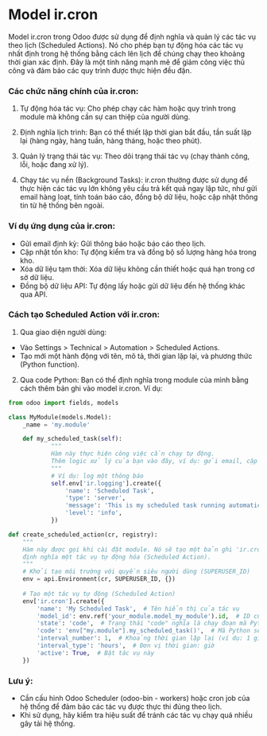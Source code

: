 
# Model ir.cron
Model ir.cron trong Odoo được sử dụng để định nghĩa và quản lý các tác vụ theo lịch (Scheduled Actions). Nó cho phép bạn tự động hóa các tác vụ nhất định trong hệ thống bằng cách lên lịch để chúng chạy theo khoảng thời gian xác định. Đây là một tính năng mạnh mẽ để giảm công việc thủ công và đảm bảo các quy trình được thực hiện đều đặn.

### Các chức năng chính của ir.cron:
1. Tự động hóa tác vụ:
Cho phép chạy các hàm hoặc quy trình trong module mà không cần sự can thiệp của người dùng.

2. Định nghĩa lịch trình:
Bạn có thể thiết lập thời gian bắt đầu, tần suất lặp lại (hàng ngày, hàng tuần, hàng tháng, hoặc theo phút).

3. Quản lý trạng thái tác vụ:
Theo dõi trạng thái tác vụ (chạy thành công, lỗi, hoặc đang xử lý).

4. Chạy tác vụ nền (Background Tasks):
ir.cron thường được sử dụng để thực hiện các tác vụ lớn không yêu cầu trả kết quả ngay lập tức, như gửi email hàng loạt, tính toán báo cáo, đồng bộ dữ liệu, hoặc cập nhật thông tin từ hệ thống bên ngoài.

### Ví dụ ứng dụng của ir.cron:
- Gửi email định kỳ: Gửi thông báo hoặc báo cáo theo lịch.
- Cập nhật tồn kho: Tự động kiểm tra và đồng bộ số lượng hàng hóa trong kho.
- Xóa dữ liệu tạm thời: Xóa dữ liệu không cần thiết hoặc quá hạn trong cơ sở dữ liệu.
- Đồng bộ dữ liệu API: Tự động lấy hoặc gửi dữ liệu đến hệ thống khác qua API.

### Cách tạo Scheduled Action với ir.cron:
1. Qua giao diện người dùng:
- Vào Settings > Technical > Automation > Scheduled Actions.
- Tạo mới một hành động với tên, mô tả, thời gian lặp lại, và phương thức (Python function).

2. Qua code Python: Bạn có thể định nghĩa trong module của mình bằng cách thêm bản ghi vào model ir.cron. Ví dụ:
```python
from odoo import fields, models

class MyModule(models.Model):
    _name = 'my.module'

    def my_scheduled_task(self):
            """
            Hàm này thực hiện công việc cần chạy tự động.
            Thêm logic xử lý của bạn vào đây, ví dụ: gửi email, cập nhật dữ liệu, hoặc đồng bộ API.
            """
            # Ví dụ: log một thông báo
            self.env['ir.logging'].create({
                'name': 'Scheduled Task',
                'type': 'server',
                'message': 'This is my scheduled task running automatically.',
                'level': 'info',
            })

def create_scheduled_action(cr, registry):
    """
    Hàm này được gọi khi cài đặt module. Nó sẽ tạo một bản ghi 'ir.cron',
    định nghĩa một tác vụ tự động hóa (Scheduled Action).
    """
    # Khởi tạo môi trường với quyền siêu người dùng (SUPERUSER_ID)
    env = api.Environment(cr, SUPERUSER_ID, {})
    
    # Tạo một tác vụ tự động (Scheduled Action)
    env['ir.cron'].create({
        'name': 'My Scheduled Task',  # Tên hiển thị của tác vụ
        'model_id': env.ref('your_module.model_my_module').id,  # ID của model sẽ thực thi
        'state': 'code',  # Trạng thái "code" nghĩa là chạy đoạn mã Python trong 'code'
        'code': 'env["my.module"].my_scheduled_task()',  # Mã Python sẽ được chạy
        'interval_number': 1,  # Khoảng thời gian lặp lại (ví dụ: 1 giờ)
        'interval_type': 'hours',  # Đơn vị thời gian: giờ
        'active': True,  # Bật tác vụ này
    })


```

### Lưu ý:
- Cần cấu hình Odoo Scheduler (odoo-bin - workers) hoặc cron job của hệ thống để đảm bảo các tác vụ được thực thi đúng theo lịch.
- Khi sử dụng, hãy kiểm tra hiệu suất để tránh các tác vụ chạy quá nhiều gây tải hệ thống.
